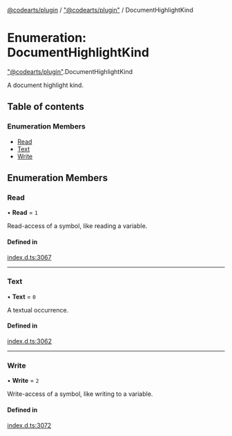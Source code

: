 [@codearts/plugin](../README.md) / ["@codearts/plugin"](../modules/_codearts_plugin_.md) / DocumentHighlightKind

# Enumeration: DocumentHighlightKind

["@codearts/plugin"](../modules/_codearts_plugin_.md).DocumentHighlightKind

A document highlight kind.

## Table of contents

### Enumeration Members

- [Read](codearts_plugin_.DocumentHighlightKind.md#read)
- [Text](codearts_plugin_.DocumentHighlightKind.md#text)
- [Write](codearts_plugin_.DocumentHighlightKind.md#write)

## Enumeration Members

### Read

• **Read** = ``1``

Read-access of a symbol, like reading a variable.

#### Defined in

[index.d.ts:3067](https://github.com/huaweicloud/cloudide-plugin-api/blob/4d28848/index.d.ts#L3067)

___

### Text

• **Text** = ``0``

A textual occurrence.

#### Defined in

[index.d.ts:3062](https://github.com/huaweicloud/cloudide-plugin-api/blob/4d28848/index.d.ts#L3062)

___

### Write

• **Write** = ``2``

Write-access of a symbol, like writing to a variable.

#### Defined in

[index.d.ts:3072](https://github.com/huaweicloud/cloudide-plugin-api/blob/4d28848/index.d.ts#L3072)
